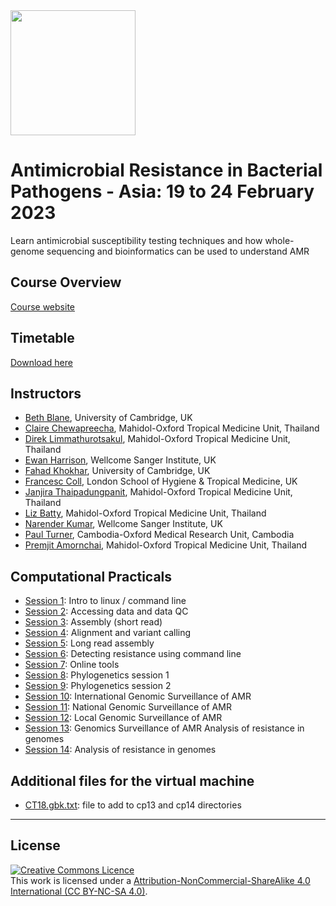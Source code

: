 
<img src="https://coursesandconferences.wellcomeconnectingscience.org/wp-content/themes/wcc_courses_and_conferences/dist/assets/svg/logo.svg" width="200" height="200">

# Antimicrobial Resistance in Bacterial Pathogens - Asia: 19 to 24 February 2023
Learn antimicrobial susceptibility testing techniques and how whole-genome sequencing and bioinformatics can be used to understand AMR

## Course Overview

[Course website](https://coursesandconferences.wellcomeconnectingscience.org/event/antimicrobial-resistance-in-bacterial-pathogens-asia-20230219/)

## Timetable

[Download here](https://github.com/WCSCourses/AMR-Asia-23/blob/main/Lectures/AMR%202023%20Timetable.pdf)

## Instructors

- [Beth Blane](https://www.med.cam.ac.uk/staff/beth-blane/), University of Cambridge, UK
- [Claire Chewapreecha](https://www.tropmedres.ac/team/claire-chewapreecha), Mahidol-Oxford Tropical Medicine Unit, Thailand
- [Direk Limmathurotsakul](https://www.tropmedres.ac/team/direk-limmathurotsakul), Mahidol-Oxford Tropical Medicine Unit, Thailand
- [Ewan Harrison](https://www.sanger.ac.uk/person/harrison-ewan/), Wellcome Sanger Institute, UK
- [Fahad Khokhar](https://www.researchgate.net/profile/Fahad-Khokhar), University of Cambridge, UK
- [Francesc Coll](https://www.lshtm.ac.uk/aboutus/people/coll.francesc), London School of Hygiene & Tropical Medicine, UK
- [Janjira Thaipadungpanit](https://www.tm.mahidol.ac.th/tropmed-staff/Janjira-Thaipadungpanit.php), Mahidol-Oxford Tropical Medicine Unit, Thailand
- [Liz Batty](https://www.tropmedres.ac/team/elizabeth-batty), Mahidol-Oxford Tropical Medicine Unit, Thailand
- [Narender Kumar](https://www.infectiousdisease.cam.ac.uk/directory/narender-kumar), Wellcome Sanger Institute, UK
- [Paul Turner](https://www.tropmedres.ac/team/paul-turner), Cambodia-Oxford Medical Research Unit, Cambodia
- [Premjit Amornchai](https://www.tropicalmedicine.ox.ac.uk/team/premjit-amornchai?7576d5bd-195d-11ed-a8f6-062102a078a4), Mahidol-Oxford Tropical Medicine Unit, Thailand

<!--## Lectures

- [Lecture 1](): Introduction to AMR - historical and epidemiological aspects
- [Lecture 2](): Epidemiology of AMR and national surveillance programs in Southeast Asia
- [Lecture 3](): Clinical importance of AMR, outbreak and diagnostic stewardship
- [Lecture 4](): Study design and surveillance methods
- [Lecture 5](): Molecular methods for AMR
- [Lecture 6](): Antimicrobial policies and stewardship, and infection prevention and control
- [Lecture 7](): Causes and biological mechanisms
- [Lecture 8](): Acquisition and evolution of resistance 
- [Lecture 9](): Introduction to Genomic Surveillance of AMR
- [Lecture 10](): Local AMR epidemiology - investigation transmission of clones and AMR using genomics
- [Lecture 11](): AMR and One Health-->

## Computational Practicals 

- [Session 1](https://github.com/WCSCourses/AMR-Asia-23/blob/main/Lectures/ComputationalPractical1.md): Intro to linux / command line
- [Session 2](https://github.com/WCSCourses/AMR-Asia-23/blob/main/Lectures/Computational_practical_2_QC.pdf): Accessing data and data QC
- [Session 3](https://github.com/WCSCourses/AMR-Asia-23/blob/main/Lectures/Computational_practical_3_ShortRead_Assembly.pdf): Assembly (short read)
- [Session 4](https://github.com/WCSCourses/AMR-Asia-23/blob/main/Lectures/Computational_practical_4_alnVcall.pdf): Alignment and variant calling
- [Session 5](https://github.com/WCSCourses/AMR-Asia-23/blob/main/Lectures/Computational%20Practical%205%20-%20Long-read%20assembly.pdf): Long read assembly
- [Session 6](https://github.com/WCSCourses/AMR-Asia-23/blob/main/Lectures/Computational_practical_6.%20Detecting%20AMR%20from%20genomes%20-%20command%20line%20tools.pdf): Detecting resistance using command line
- [Session 7](https://github.com/WCSCourses/AMR-Asia-23/blob/main/Lectures/Computational_practical_7_onlinetools.pdf): Online tools
- [Session 8](https://github.com/WCSCourses/AMR-Asia-23/blob/main/Lectures/Computational_practical_8_phylogenetics.pdf): Phylogenetics session 1
- [Session 9](https://github.com/WCSCourses/AMR-Asia-23/blob/main/Lectures/Computational_practical_9_phylogenetics2.pdf): Phylogenetics session 2
- [Session 10](https://github.com/WCSCourses/AMR-Asia-23/blob/main/Lectures/Computational%20practical%2010.International%20Genomic%20Surveillance%20of%20AMR.pdf): International Genomic Surveillance of AMR 
- [Session 11](https://github.com/WCSCourses/AMR-Asia-23/blob/main/Lectures/Computational%20practical%2011.National%20Genomic%20Surveillance%20of%20AMR.pdf): National Genomic Surveillance of AMR 
- [Session 12](https://github.com/WCSCourses/AMR-Asia-23/blob/main/Lectures/Computational%20practical%2012.Local%20Genomic%20Surveillance%20of%20AMR.pdf): Local Genomic Surveillance of AMR
- [Session 13](https://github.com/WCSCourses/AMR-Asia-23/blob/main/Lectures/Computational%20practical%2013%20%26%2014.pdf): Genomics Surveillance of AMR Analysis of resistance in genomes
- [Session 14](https://github.com/WCSCourses/AMR-Asia-23/blob/main/Lectures/Computational%20practical%2013%20%26%2014.pdf): Analysis of resistance in genomes

## Additional files for the virtual machine

- [CT18.gbk.txt](https://github.com/WCSCourses/AMR-Asia-23/blob/main/Lectures/CT18.gbk.txt): file to add to cp13 and cp14 directories

<!--## Laboratory Practicals 

- [Practical 1](): Set up disc testing
- [Practical 2](): Set up e-tests and broth microdilution tests
- [Practical 3](): Read e-tests and broth microdilution
- [Practical 4](): Reading disc plates - comparision exercise
- [Practical 5](): Nanopore sequencing demo-->

******
## License
<a rel="license" href="http://creativecommons.org/licenses/by/4.0/"><img alt="Creative Commons Licence" style="border-width:0" src="https://i.creativecommons.org/l/by-nc-sa/4.0/88x31.png" /></a><br />This work is licensed under a <a rel="license" href="https://creativecommons.org/licenses/by-nc-sa/4.0/">Attribution-NonCommercial-ShareAlike 4.0 International (CC BY-NC-SA 4.0)</a>.



